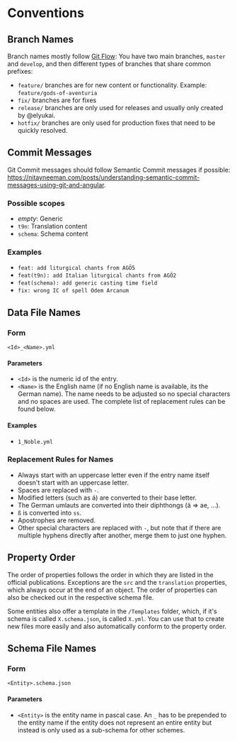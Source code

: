 # Conventions

## Branch Names

Branch names mostly follow [Git Flow](https://nvie.com/posts/a-successful-git-branching-model/): You have two main branches, `master` and `develop`, and then different types of branches that share common prefixes:

- `feature/` branches are for new content or functionality. Example: `feature/gods-of-aventuria`
- `fix/` branches are for fixes
- `release/` branches are only used for releases and usually only created by @elyukai.
- `hotfix/` branches are only used for production fixes that need to be quickly resolved.

## Commit Messages

Git Commit messages should follow Semantic Commit messages if possible: https://nitayneeman.com/posts/understanding-semantic-commit-messages-using-git-and-angular.

### Possible scopes

- *empty*: Generic
- `t9n`: Translation content
- `schema`: Schema content

### Examples

- `feat: add liturgical chants from AGÖ5`
- `feat(t9n): add Italian liturgical chants from AGÖ2`
- `feat(schema): add generic casting time field`
- `fix: wrong IC of spell Odem Arcanum`

## Data File Names

### Form

`<Id>_<Name>.yml`

#### Parameters

- `<Id>` is the numeric id of the entry.
- `<Name>` is the English name (if no English name is available, its the German name). The name needs to be adjusted so no special characters and no spaces are used. The complete list of replacement rules can be found below.

#### Examples

- `1_Noble.yml`

### Replacement Rules for Names

- Always start with an uppercase letter even if the entry name itself doesn't start with an uppercase letter.
- Spaces are replaced with `-`.
- Modified letters (such as á) are converted to their base letter.
- The German umlauts are converted into their diphthongs (ä &rArr; ae, …).
- `ß` is converted into `ss`.
- Apostrophes are removed.
- Other special characters are replaced with `-`, but note that if there are multiple hyphens directly after another, merge them to just one hyphen.

## Property Order

The order of properties follows the order in which they are listed in the official publications. Exceptions are the `src` and the `translation` properties, which always occur at the end of an object. The order of properties can also be checked out in the respective schema file.

Some entities also offer a template in the `/Templates` folder, which, if it's schema is called `X.schema.json`, is called `X.yml`. You can use that to create new files more easily and also automatically conform to the property order.

## Schema File Names

### Form

`<Entity>.schema.json`

#### Parameters

- `<Entity>` is the entity name in pascal case. An `_` has to be prepended to the entity name if the entity does not represent an entire entity but instead is only used as a sub-schema for other schemes.
